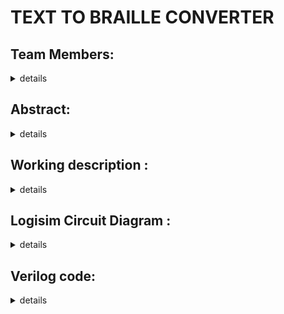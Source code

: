 # TEXT TO BRAILLE CONVERTER

## Team Members:
<details>
  <summary>details</summary>
  Semester : 3rd Sem B. Tech. CSE<br/>
  Section : S2
  
  1\. Alen Basil Thelappilly, 221CS206, alenbasilthelappilly.221cs206@nitk.edu.in
  
  2\. Hemanth Kumar P L, 221CS225, hemanthkumarpl.221cs225@nitk.edu.in
  
  3\. Rathod Smit Amitkumar, 221CS238, smit.221cs238@nitk.edu.in
  
</details>

## Abstract:

<details>
  <summary>details</summary>
  This project aims to create a Text to Braille Converter using logic
  gates, integrated circuits (ICs), and advanced design techniques,
  emphasizing creating a foundational component for various Braille
  equipment. While the primary motivation for this project is to improve
  accessibility for the visually impaired by enabling text-to-Braille
  conversion, we see this component as a versatile building block for
  various Braille devices and systems, such as notetakers, refreshable
  Braille displays, and embossers.

  **Background**
  
  When accessing printed information, visually impaired people frequently
  face formidable obstacles, and Braille, with its raised-dot tactile
  system, provides an essential means of communication.
  
  **Our unique contribution**
  
  Existing assistive technologies have primarily addressed converting
  Binary-Coded Decimal (BCD) numbers to Braille using logic gates and ICs,
  leaving a significant gap in text conversion. We plan to fill this void
  by creating a Text to Braille Converter that uses logic gates,
  integrated circuits, and advanced design techniques.
  
  **Motivation**
  
  The primary goal of our project is to create a robust and adaptable
  component capable of efficiently converting textual content into Braille
  patterns so that visually impaired people have more access to written
  text.
  
  **Summary**
  
  Our project is developing a Text to Braille Converter using logic gates,
  integrated circuits, and advanced design techniques to create a
  versatile foundation for diverse Braille equipment. By focusing on this
  fundamental component, we hope to improve accessibility, independence,
  and inclusivity for people with visual impairments in the future, paving
  the way for many innovative Braille solutions.

</details>

## Working description :
<details>
  <summary>details</summary>
  
  **Introduction:**
  
  In our ever-evolving world, technology continues to be a powerful force
  in bridging gaps and fostering inclusivity. In line with this ethos, we
  present a project that can potentially transform the lives of
  individuals with visual impairments by providing them with a more
  accessible means of understanding and interacting with the written word.
  The English-to-Braille conversion system, fueled by integrated circuits
  (ICs), embodies innovation with a purpose - to make information
  available to all.
  
  **Key Components:**
  
  1\. Keyboard Input Interface:
  
  The foundation of our project rests on a user-friendly keyboard input
  interface. We recognize the importance of simplifying the process for
  individuals with visual impairments to input English characters for
  conversion into Braille. This interface stands as a beacon of
  accessibility, ensuring that they can easily communicate their thoughts
  and needs. To make the keyboard, we make use of tactile push button
  switches. Each button represents a character on the keyboard.
  
  2\. Encoder:
  
  At the heart of our system lies the encoder, a crucial element that
  bridges English and Braille. It is designed to perform the intricate
  task of translating the entered English characters into a compact 5-bit
  representation. This encoding scheme is carefully crafted to ensure that
  it effectively captures the essence of the English alphabet, numbers,
  and various symbols in a format that can be readily transformed into
  Braille. To make this, we use 5 OR gates.
  
  3\. Converter to Braille Output:
  
  Following the encoding process, the converter stage takes the 5-bit
  representation and performs a remarkable transformation, rendering the
  information in 6-bit Braille output. This stage is where the magic
  happens, as it translates the encoded data into tactile patterns that
  correspond to Braille characters. The converter thus empowers
  individuals with visual impairments by giving them access to a form of
  communication that is both efficient and universally recognized. The
  converter uses a combination of AND, OR, and NOT gates.
  
  **Purpose:**
  
  Our project has a profound and noble purpose: to empower individuals
  with visual impairments, granting them the independence to access and
  comprehend written information in Braille. This endeavor aligns
  seamlessly with the broader mission of making technology more inclusive
  and accessible, emphasizing equal opportunities for all. It is a
  testament to our commitment to fostering a more equitable and just
  society where everyone can engage with the world around them, regardless
  of their abilities.
  
  **Conclusion:**
  
  In conclusion, the English-to-Braille converter using integrated
  circuits is not just a technological advancement but a significant
  endeavor with a noble purpose. As technology advances, we should never
  forget that its true power lies in its capacity to make the world a
  better place for everyone, irrespective of their abilities or
  disabilities.

  ## Working:
  
  |Alphabets/Numerals|Input Format|Encoded|<p>Braille</p><p>○ = 0</p><p>● = 1</p>|
  | :-: | :-: | :-: | :-: |
  |A|0000000000000000000000000**1**|00001|<p>●○</p><p>○○</p><p>○○</p>|
  |B|000000000000000000000000**1**0|00010|<p>●○</p><p>●○</p><p>○○</p>|
  |C|00000000000000000000000**1**00|00011|<p>●●</p><p>○○</p><p>○○</p>|
  |D|0000000000000000000000**1**000|00100|<p>●●</p><p>○●</p><p>○○</p>|
  |E|000000000000000000000**1**0000|00101|<p>●○</p><p>○●</p><p>○○</p>|
  |F|00000000000000000000**1**00000|00110|<p>●●</p><p>●○</p><p>○○</p>|
  |G|0000000000000000000**1**000000|00111|<p>●●</p><p>●●</p><p>○○</p>|
  |H|000000000000000000**1**0000000|01000|<p>●○</p><p>●●</p><p>○○</p>|
  |I|00000000000000000**1**00000000|01001|<p>○●</p><p>●○</p><p>○○</p>|
  |J|0000000000000000**1**000000000|01010|<p>○●</p><p>●●</p><p>○○</p>|
  |K|000000000000000**1**0000000000|01011|<p>●○</p><p>○○</p><p>●○</p>|
  |L|00000000000000**1**00000000000|01100|<p>●○</p><p>●○</p><p>●○</p>|
  |M|0000000000000**1**000000000000|01101|<p>●●</p><p>○○</p><p>●○</p>|
  |N|000000000000**1**0000000000000|01110|<p>●●</p><p>○●</p><p>●○</p>|
  |O|00000000000**1**00000000000000|01111|<p>●○</p><p>○●</p><p>●○</p>|
  |P|0000000000**1**000000000000000|10000|<p>●●</p><p>●○</p><p>●○</p>|
  |Q|000000000**1**0000000000000000|10001|<p>●●</p><p>●●</p><p>●○</p>|
  |R|00000000**1**00000000000000000|10010|<p>●○</p><p>●●</p><p>●○</p>|
  |S|0000000**1**000000000000000000|10011|<p>○●</p><p>●○</p><p>●○</p>|
  |T|000000**1**0000000000000000000|10100|<p>○●</p><p>●●</p><p>●○</p>|
  |U|00000**1**00000000000000000000|10101|<p>●○</p><p>○○</p><p>●●</p>|
  |V|0000**1**000000000000000000000|10110|<p>●○</p><p>●○</p><p>●●</p>|
  |W|000**1**0000000000000000000000|10111|<p>○●</p><p>●●</p><p>○●</p>|
  |X|00**1**00000000000000000000000|11000|<p>●●</p><p>○○</p><p>●●</p>|
  |Y|0**1**000000000000000000000000|11001|<p>●●</p><p>○●</p><p>●●</p>|
  |Z|**1**0000000000000000000000000|11010|<p>●○</p><p>○●</p><p>●●</p>|

  Flowchart
  --
  
  ![[flowchart](https://github.com/S2-team11/Text-To-Braille-S2T11/assets/148744908/87d28f7b-7096-4aba-a7af-e4625fc169d0)](https://github.com/S2-team11/Text-To-Braille-S2T11/blob/8f1c00fd382b7f3820590041626200436f521478/Snapshots/Flowchart.png)
  
</details>

## Logisim Circuit Diagram :
<details>
  <summary>details</summary>
  
  Main :
  --
  
   ![Snapshots/main.png](https://github.com/S2-team11/Text-To-Braille-S2T11/blob/4249933660e01bb4933c287331a4871fd2fc09d4/Snapshots/main.png)
  --
  Converter :
  --
  
   ![[converter](https://github.com/S2-team11/Text-To-Braille-S2T11/assets/148744908/3f30b9a4-47b5-428b-9b32-d162b0f49f63)](https://github.com/S2-team11/Text-To-Braille-S2T11/blob/c1ac70bd42d6ea3be6482357a4dc9b9b22fbea84/Snapshots/converter.png)
  --
  Delay : 
  --
  
   ![[Delay](https://github.com/S2-team11/Text-To-Braille-S2T11/assets/148744908/d4a14560-51ea-4d43-9fcf-647acb2f6e42)](https://github.com/S2-team11/Text-To-Braille-S2T11/blob/c1ac70bd42d6ea3be6482357a4dc9b9b22fbea84/Snapshots/Delay.png)
  --
  Counter :
  --
  
  ![[Counter](https://github.com/S2-team11/Text-To-Braille-S2T11/assets/148744908/9daff273-9097-47ee-bd4a-92cb4e5fafc1)](https://github.com/S2-team11/Text-To-Braille-S2T11/blob/5ebc70704a74ea2de9dc192780c60da77a2ec8cd/Snapshots/Counter.png)
  --
</details>

## Verilog code:
<details>
  <summary>details</summary>
  
  **Testbench:**
  
  module main_tb;
  
      reg [25:0]alp;
  
      wire Of1, Of2, Of3, Of4, Of5, Of6;
  
      top t (alp, Of1, Of2, Of3, Of4, Of5, Of6);
  
      initial
  
      begin
  
          $dumpfile("Project.vcd");
  
          $dumpvars(0, main_tb);
  
      end
  
      initial
  
      begin
  
          $display("|                   Encoded Aplhabets                     |        Braille        |");
  
          $display("-----------------------------------------------------------------------------------");
  
          #10 alp = 26'b00000000000000000000000001;
  
          $monitor("|               %b                | %b | %b | %b | %b | %b | %b |", alp, Of1, Of2, Of3, Of4, Of5, Of6);
  
          repeat(25)
  
          #10 alp = alp * 26'b00000000000000000000000010;
  
      end
  
      initial #300 $finish;
  
  endmodule
  
  **Main:**
  
  module key(alp, O16, O8, O4, O2, O1);
  
      input [25:0] alp;
  
      output O16, O8, O4, O2, O1;
  
      assign O16 = (alp[15] | alp[16] | alp[17] | alp[18] | alp[19] | alp[20] | alp[21] | alp[22] | alp[23] | alp[24] | alp[25]);
  
      assign O8 = (alp[7] | alp[8] | alp[9] | alp[10] | alp[11] | alp[12] | alp[13] | alp[14] | alp[23] | alp[24] | alp[25]);
  
      assign O4 = (alp[3] | alp[4] | alp[5] | alp[6] | alp[11] | alp[12] | alp[13] | alp[14] | alp[19] | alp[20] | alp[21] | alp[22]);
  
      assign O2 = (alp[1] | alp[2] | alp[5] | alp[6] | alp[9] | alp[10] | alp[13] | alp[14] | alp[17] | alp[18] | alp[21] | alp[22] | alp[25]);
  
      assign O1 = (alp[0] | alp[2] | alp[4] | alp[6] | alp[8] | alp[10] | alp[12] | alp[14] | alp[16] | alp[18] | alp[20] | alp[22] | alp[24]);
  
  endmodule
  
  module converter(A, B, C, D, E, Of1, Of2, Of3, Of4, Of5, Of6);
  
      input A, B, C, D, E;
  
      output Of1, Of2, Of3, Of4, Of5, Of6;
  
      assign Of1 = ((~B) & (~D) & E) | ((~B) & D & (~E)) | ((~A) & D & E) | ((~A) & C) | (B & (~C) & (~D) & ~(E))| (A & (~C) & (~D)) | (A & (~C) & (~E));
  
      assign Of2 = ((~B) & D & E) | ((~A) & (~B) & C & (~E)) | (B & (~D) & E) | ((~A) & B & D & (~E)) | (A & (~C) & (~D)) | (A & (~D) & (~E));
  
      assign Of3 = ((~A) & (~C) & D & (~E)) | ((~B) & C & D) | ((~A) & B & (~C) & (~D)) | ((~A) & B & (~D) & (~E)) | (A & (~B) & (~C)) | (A & (~B) & (~E));
  
      assign Of4 = ((~A) & (~B) & C & (~D)) | ((~B) & C & (~D) & (~E)) | (C & D & E) | ((~A) & B & (~C) & (~E)) | (B & D & (~E)) | (A & (~C) & (~D) & E) | (A & (~C) & D & (~E));
  
      assign Of5 = (B & D & E) | (B & C) | (A & (~C)) | (A & (~D)) | (A & (~E));
  
      assign Of6 = (A & C & E) | (A & C & D) | (A & B);
  
  endmodule
  
  module top(alp, Of1, Of2, Of3, Of4, Of5, Of6);
  
      input [25:0] alp;
  
      output Of1, Of2, Of3, Of4, Of5, Of6;
  
      wire O16, O8, O4, O2, O1;
  
      key K0(.alp(alp), .O16(O16), .O8(O8), .O4(O4), .O2(O2), .O1(O1));
  
      converter C0(.A(O16), .B(O8), .C(O4), .D(O2), .E(O1), .Of1(Of1), .Of2(Of2), .Of3(Of3), .Of4(Of4), .Of5(Of5), .Of6(Of6));
  
  endmodule
</details>
